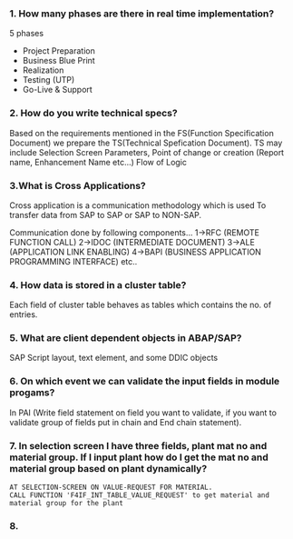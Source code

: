 ### 1. How many phases are there in real time implementation?
  5 phases
  * Project Preparation
  * Business Blue Print
  * Realization
  * Testing (UTP)
  * Go-Live & Support

### 2. How do you write technical specs?
  Based on the requirements mentioned in the FS(Function Specification Document) we prepare the TS(Technical Spefication Document).
  TS may include 
    Selection Screen Parameters,
    Point of change or creation (Report name, Enhancement Name etc...)
    Flow of Logic
 
### 3.What is Cross Applications? 
  Cross application is a communication methodology which is used
  To transfer data from SAP to SAP or SAP to NON-SAP.

  Communication done by following components...
  1->RFC (REMOTE FUNCTION CALL)
  2->IDOC (INTERMEDIATE DOCUMENT)
  3->ALE (APPLICATION LINK ENABLING)
  4->BAPI (BUSINESS APPLICATION PROGRAMMING INTERFACE)
  etc..

### 4. How data is stored in a cluster table?
  Each field of cluster table behaves as tables which contains the no. of entries.

### 5. What are client dependent objects in ABAP/SAP?
  SAP Script layout, text element, and some DDIC objects
  
### 6. On which event we can validate the input fields in module progams?
  In PAI (Write field statement on field you want to validate, if you want to validate group of fields put in chain and End chain statement).

### 7. In selection screen I have three fields, plant mat no and material group. If I input plant how do I get the mat no and material group based on plant dynamically?
  ```abap
  AT SELECTION-SCREEN ON VALUE-REQUEST FOR MATERIAL.
  CALL FUNCTION 'F4IF_INT_TABLE_VALUE_REQUEST' to get material and material group for the plant
  ```

### 8. 
